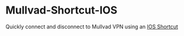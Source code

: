 # Mullvad-Shortcut-IOS
Quickly connect and disconnect to Mullvad VPN using an [IOS Shortcut](https://www.icloud.com/shortcuts/04c34d19bcd44622801491c5ee216629)
